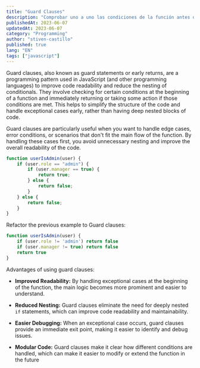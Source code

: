 ```yaml
---
title: "Guard Clauses"
description: "Comprobar uno a uno las condiciones de la función antes de que la función haga su objetivo,"
publishedAt: 2023-06-07
updatedAt: 2023-06-07
category: "Programming"
author: "stiven-castillo"
published: true
lang: "EN"
tags: ["javascript"]
---
```


Guard clauses, also known as guard statements or early returns, are a programming pattern used in JavaScript (and other programming languages) to improve code readability and reduce the nesting of conditionals. They involve checking for certain conditions at the beginning of a function and immediately returning or taking some action if those conditions are met. This helps to simplify the structure of the code and handle exceptional cases early, rather than having deep nested blocks of code.

Guard clauses are particularly useful when you want to handle edge cases, error conditions, or scenarios that don't fit the main flow of the function. By handling these cases first, you avoid unnecessary nesting and improve the overall readability of the code.

```javascript
function userIsAdmin(user) {
	if (user.role == "admin") {
		if (user.manager == true) {
			return true;
		} else {
			return false;
		}
	} else {
		return false;
	}
}
```

Refactor the previous example to Guard clauses:

```javascript
function userIsAdmin(user) {  
	if (user.role != 'admin') return false  
	if (user.manager != true) return false  
	return true  
}
```

Advantages of using guard clauses:

- **Improved Readability:** By handling exceptional cases at the beginning of the function, the main logic becomes more prominent and easier to understand.
    
- **Reduced Nesting:** Guard clauses eliminate the need for deeply nested `if` statements, which can improve code readability and maintainability.
    
- **Easier Debugging:** When an exceptional case occurs, guard clauses provide an immediate exit point, making it easier to identify and debug issues.
    
- **Modular Code:** Guard clauses make it clear how different conditions are handled, which can make it easier to modify or extend the function in the future